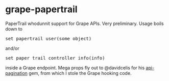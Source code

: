 grape-papertrail
================

PaperTrail whodunnit support for Grape APIs. Very preliminary. Usage boils down to

<pre>
set_papertrail_user(some_object)
</pre>

and/or

<pre>
set_paper_trail_controller_info(info)
</pre>

inside a Grape endpoint. Mega props fly out to @davidcelis for his [api-pagination](https://github.com/davidcelis/api-pagination) gem, from which I stole the Grape hooking code.
